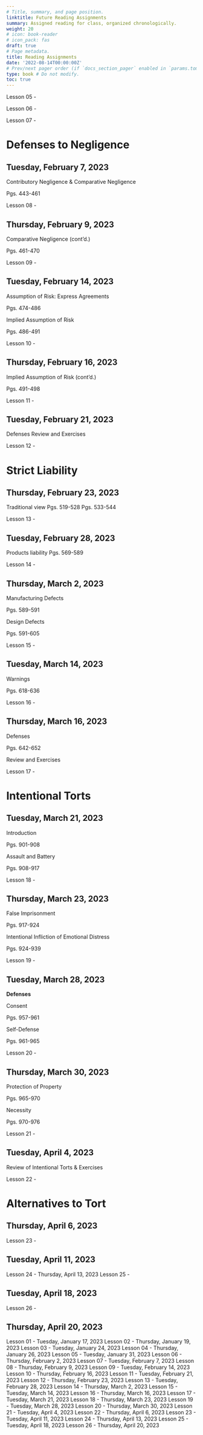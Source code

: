 ```yaml
---
# Title, summary, and page position.
linktitle: Future Reading Assignments
summary: Assigned reading for class, organized chronologically.
weight: 20
# icon: book-reader
# icon_pack: fas
draft: true
# Page metadata.
title: Reading Assignments
date: '2022-08-14T00:00:00Z'
# Prev/next pager order (if `docs_section_pager` enabled in `params.toml`)
type: book # Do not modify.
toc: true
---
```


Lesson 05 - 


Lesson 06 - 


Lesson 07 - 

# Defenses to Negligence

## Tuesday, February 7, 2023

Contributory Negligence & Comparative Negligence

Pgs. 443-461

Lesson 08 - 

## Thursday, February 9, 2023

Comparative Negligence (cont’d.)

Pgs. 461-470

Lesson 09 - 

## Tuesday, February 14, 2023

Assumption of Risk: Express Agreements

Pgs. 474-486

Implied Assumption of Risk

Pgs. 486-491

Lesson 10 - 

## Thursday, February 16, 2023

Implied Assumption of Risk (cont’d.)

Pgs. 491-498

Lesson 11 - 

## Tuesday, February 21, 2023

Defenses Review and Exercises

Lesson 12 - 

# Strict Liability

## Thursday, February 23, 2023

Traditional view
Pgs. 519-528
Pgs. 533-544

Lesson 13 - 
## Tuesday, February 28, 2023
Products liability
Pgs. 569-589

Lesson 14 - 
## Thursday, March 2, 2023

Manufacturing Defects

Pgs. 589-591

Design Defects

Pgs. 591-605

Lesson 15 - 
## Tuesday, March 14, 2023

Warnings

Pgs. 618-636

Lesson 16 - 
## Thursday, March 16, 2023

Defenses

Pgs. 642-652

Review and Exercises


Lesson 17 - 

# Intentional Torts

## Tuesday, March 21, 2023
Introduction

Pgs. 901-908

Assault and Battery

Pgs. 908-917

Lesson 18 - 
## Thursday, March 23, 2023
False Imprisonment

Pgs. 917-924

Intentional Infliction of Emotional Distress

Pgs. 924-939

Lesson 19 - 
## Tuesday, March 28, 2023

**Defenses**

Consent

Pgs. 957-961

Self-Defense

Pgs. 961-965

Lesson 20 - 
## Thursday, March 30, 2023

Protection of Property

Pgs. 965-970

Necessity

Pgs. 970-976

Lesson 21 - 

## Tuesday, April 4, 2023

Review of Intentional Torts & Exercises

Lesson 22 - 

# Alternatives to Tort

## Thursday, April 6, 2023
Lesson 23 - 
## Tuesday, April 11, 2023
Lesson 24 - 
Thursday, April 13, 2023
Lesson 25 - 
## Tuesday, April 18, 2023
Lesson 26 - 
## Thursday, April 20, 2023




Lesson 01 - Tuesday, January 17, 2023
Lesson 02 - Thursday, January 19, 2023
Lesson 03 - Tuesday, January 24, 2023
Lesson 04 - Thursday, January 26, 2023
Lesson 05 - Tuesday, January 31, 2023
Lesson 06 - Thursday, February 2, 2023
Lesson 07 - Tuesday, February 7, 2023
Lesson 08 - Thursday, February 9, 2023
Lesson 09 - Tuesday, February 14, 2023
Lesson 10 - Thursday, February 16, 2023
Lesson 11 - Tuesday, February 21, 2023
Lesson 12 - Thursday, February 23, 2023
Lesson 13 - Tuesday, February 28, 2023
Lesson 14 - Thursday, March 2, 2023
Lesson 15 - Tuesday, March 14, 2023
Lesson 16 - Thursday, March 16, 2023
Lesson 17 - Tuesday, March 21, 2023
Lesson 18 - Thursday, March 23, 2023
Lesson 19 - Tuesday, March 28, 2023
Lesson 20 - Thursday, March 30, 2023
Lesson 21 - Tuesday, April 4, 2023
Lesson 22 - Thursday, April 6, 2023
Lesson 23 - Tuesday, April 11, 2023
Lesson 24 - Thursday, April 13, 2023
Lesson 25 - Tuesday, April 18, 2023
Lesson 26 - Thursday, April 20, 2023




